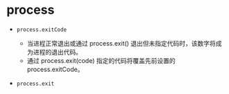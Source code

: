 # process

+ `process.exitCode`
  + 当进程正常退出或通过 process.exit() 退出但未指定代码时，该数字将成为进程的退出代码。
  + 通过 process.exit(code) 指定的代码将覆盖先前设置的 process.exitCode。
  
+ `process.exit`